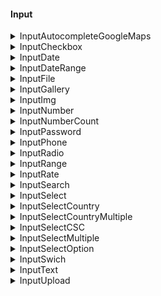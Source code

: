 #### Input

<details>
  <summary>InputAutocompleteGoogleMaps</summary>

El componente InputAutocompleteGoogleMaps es un campo de entrada que utiliza el servicio de Autocompletado de Google Maps para buscar ubicaciones y autocompletar direcciones. Al ingresar una dirección o ubicación en el campo de entrada, se mostrarán sugerencias proporcionadas por Google Maps.

```tsx
import {
    InputAutocompleteGoogleMaps,
    InputAutocompleteGoogleMapsProps,
} from "fenextjs-component/cjs/Input/AutocompleteGoogleMaps";

const handleAutocompleteChange = (address) => {
    console.log("Selected address:", address);
};
<InputAutocompleteGoogleMaps
    onChange={handleAutocompleteChange}
    defaultValue={{
        formatted_address: "1600 Amphitheatre Parkway, Mountain View, CA",
        geometry: {
            location: {
                lat: 37.423576,
                lng: -122.084189,
            },
        },
    }}
/>;
```

</details>

<details>
  <summary>InputCheckbox</summary>

El componente InputCheckbox es un campo de entrada de tipo checkbox. Permite al usuario seleccionar o deseleccionar una opción.

```tsx
import {
    InputCheckbox,
    InputCheckboxProps,
} from "fenextjs-component/cjs/Input/Checkbox";

const handleCheckboxChange = (checked) => {
    console.log("Checkbox is checked:", checked);
};

const handleValidation = async () => {
    // Perform validation logic here
    await new Promise((resolve) => setTimeout(resolve, 1000)); // Simulate an asynchronous operation
    console.log("Validation completed.");
};
<InputCheckbox
    label="Enable Feature"
    onChange={handleCheckboxChange}
    onValidateCheck={handleValidation}
/>;
```

</details>

<details>
  <summary>InputDate</summary>

El componente InputDate es un campo de entrada que permite al usuario seleccionar una fecha o hora. Es compatible con varios tipos de fechas, como "date", "month", "week" y "time".

```tsx
import { InputDate, InputDateProps } from "fenextjs-component/cjs/Input/Date";

const handleDateChange = (date) => {
    console.log("Selected date:", date);
};
<InputDate type="date" label="Select a date:" onChange={handleDateChange} />;
```

</details>

<details>
  <summary>InputDateRange</summary>

El componente InputDateRange es un campo de entrada que permite al usuario seleccionar un rango de fechas. Está compuesto por dos campos de entrada InputDate, uno para la fecha de inicio del rango y otro para la fecha de finalización del rango.

```tsx
import {
    InputDateRange,
    InputDateRangeProps,
} from "fenextjs-component/cjs/Input/DateRange";

const handleDateRangeChange = (dateRange) => {
    console.log("Selected date range:", dateRange);
};
<InputDateRange
    label="Select a date range:"
    onChange={handleDateRangeChange}
/>;
```

</details>

<details>
  <summary>InputFile</summary>

El componente InputFile es un campo de entrada que permite a los usuarios cargar archivos. Al seleccionar un archivo, se muestra el nombre del archivo y se inicia una función de carga para subir el archivo al servidor. Además, el componente puede mostrar el progreso de carga y manejar errores durante el proceso de carga.

```tsx
import { InputFile, InputFileProps } from "fenextjs-component/cjs/Input/File";

const handleFileChange = (file) => {
    console.log("Selected file:", file);
};

const handleUploadFile = async (data) => {
    // Simulando la carga de archivo en el servidor
    await new Promise((resolve) => setTimeout(resolve, 2000));
    return {
        fileData: "https://example.com/myfile.pdf",
        text: "myfile.pdf",
    };
};
<InputFile
    label="Select a file:"
    onChange={handleFileChange}
    onUploadFile={handleUploadFile}
    accept={[".pdf", ".jpg", ".png"]}
>
    <span>Click to browse files</span>
</InputFile>;
```

</details>

<details>
  <summary>InputGallery</summary>

El componente InputGallery es una galería de imágenes que permite a los usuarios agregar y eliminar imágenes. Cada imagen se representa mediante el componente InputImg, que permite seleccionar una imagen de la computadora del usuario. El componente InputGallery muestra una lista de imágenes con la opción de agregar más imágenes haciendo clic en un botón. Cada imagen tiene una opción para eliminarla de la galería.

```tsx
import {
    InputGallery,
    InputGalleryProps,
} from "fenextjs-component/cjs/Input/Gallery";

const handleGalleryChange = (items) => {
    console.log("Gallery items:", items);
};

<InputGallery
    defaultValue={[
        {
            fileData: "https://example.com/image1.jpg",
            text: "image1.jpg",
        },
        {
            fileData: "https://example.com/image2.jpg",
            text: "image2.jpg",
        },
    ]}
    onChange={handleGalleryChange}
    textBtn="Add More Images"
/>;
```

</details>

<details>
  <summary>InputImg</summary>

El componente InputImg es una galería de imágenes que permite a los usuarios agregar y eliminar imágenes. Cada imagen se representa mediante el componente InputImg, que permite seleccionar una imagen de la computadora del usuario. El componente InputImg muestra una lista de imágenes con la opción de agregar más imágenes haciendo clic en un botón. Cada imagen tiene una opción para eliminarla de la galería.

```tsx
import { InputImg, InputImgProps } from "fenextjs-component/cjs/Input/Img";

const handleImageChange = (data) => {
    console.log("Image data:", data);
};

const handleImageRemove = () => {
    console.log("Image removed");
};

<InputImg
    defaultValue={{
        fileData: "https://example.com/image.jpg",
        text: "image.jpg",
    }}
    onChange={handleImageChange}
    onRemove={handleImageRemove}
/>;
```

</details>

<details>
  <summary>InputNumber</summary>

El componente InputNumber es un campo de entrada que permite a los usuarios ingresar y mostrar números. También proporciona botones para aumentar o disminuir el valor numérico.

```tsx
import {
    InputNumber,
    InputNumberProps,
} from "fenextjs-component/cjs/Input/Number";

<InputNumber
    defaultValue={5}
    onChange={handleNumberChange}
    useBtnIncreaseDecrease={true}
    min={0}
    max={10}
/>;
```

</details>

<details>
  <summary>InputNumberCount</summary>

El componente InputNumberCount es un campo de entrada de texto que permite a los usuarios ingresar y mostrar números en un formato con símbolos de moneda al inicio y al final del número.

```tsx
import {
    InputNumberCount,
    InputNumberCountProps,
} from "fenextjs-component/cjs/Input/NumberCount";

<InputNumberCount
    defaultValue="1000"
    onChange={handleNumberChange}
    symbolInit="€"
/>;
```

</details>

<details>
  <summary>InputPassword</summary>

El componente InputPassword es un campo de entrada de texto que se utiliza para contraseñas y oculta el texto ingresado a menos que el usuario elija revelarlo haciendo clic en un ícono de ojo.

```tsx
import {
    InputPassword,
    InputPasswordProps,
} from "fenextjs-component/cjs/Input/Password";

<InputPassword placeholder="Enter password" />;
```

</details>
<details>
  <summary>InputPhone</summary>

El componente InputPhone es un campo de entrada que combina un código de país selecto y un número de teléfono. También puede mostrar una bandera junto al código de país.

```tsx
import {
    InputPhone,
    InputPhoneProps,
} from "fenextjs-component/cjs/Input/Phone";

<InputPhone label="Phone Number" />;
```

</details>
<details>
  <summary>InputRadio</summary>

El componente InputRadio es una serie de botones de opción que permiten al usuario seleccionar una opción de una lista. Cada botón de opción está asociado a un ítem que contiene un id y una etiqueta label.

```tsx
import {
    InputRadio,
    InputRadioProps,
} from "fenextjs-component/cjs/Input/Phone";

const items = [
    { id: "option1", label: "Option 1" },
    { id: "option2", label: "Option 2" },
    { id: "option3", label: "Option 3" },
];

const handleRadioChange = (selectedItem) => {
    console.log("Selected Item:", selectedItem);
};
<InputRadio
    items={items}
    defaultValue={items[0]}
    onChange={handleRadioChange}
/>;
```

</details>

<details>
  <summary>InputRange</summary>

El componente InputRange es una barra de desplazamiento (slider) que permite al usuario seleccionar un valor dentro de un rango determinado. El rango de valores se especifica mediante las propiedades min y max, y el valor seleccionado se puede controlar mediante las propiedades defaultValue o value.

```tsx
import {
    InputRange,
    InputRangeProps,
} from "fenextjs-component/cjs/Input/Range";

<InputRange
    min={0}
    max={100}
    defaultValue={50}
    step={5}
    onChange={handleRangeChange}
    showNumber="bottom"
/>;
```

</details>
<details>
  <summary>InputRate</summary>

El componente InputRate es una barra de desplazamiento (slider) que permite al usuario seleccionar un valor dentro de un rango determinado. El rango de valores se especifica mediante las propiedades min y max, y el valor seleccionado se puede controlar mediante las propiedades defaultValue o value.

```tsx
import { InputRate, InputRateProps } from "fenextjs-component/cjs/Input/Rate";

<InputRate defaultValue={3.5} onChange={handleRateChange} />;
```

</details>
<details>
  <summary>InputSearch</summary>

El componente InputSearch es una caja de entrada de búsqueda que muestra una lista de resultados sugeridos mientras el usuario escribe en ella. Permite realizar búsquedas basadas en la entrada del usuario y muestra una lista de resultados sugeridos que se obtienen a través de la función onSearch. El usuario puede seleccionar un resultado de la lista o presionar "Enter" para realizar una acción específica.

```tsx
import {
    InputSearch,
    InputSearchProps,
} from "fenextjs-component/cjs/Input/Search";
const handleSearch = async (searchValue) => {
    // Aquí se realizaría una búsqueda real utilizando el valor de búsqueda.
    // La función debe devolver una promesa que resuelva en un arreglo de resultados sugeridos.
    // En este ejemplo, se utiliza un conjunto de resultados simulados.
    const fakeSearchResults = [
        { id: "1", text: "Result 1", content: <div>Content of Result 1</div> },
        { id: "2", text: "Result 2", content: <div>Content of Result 2</div> },
        { id: "3", text: "Result 3", content: <div>Content of Result 3</div> },
    ];

    // Simulación de tiempo de espera para mostrar el indicador de carga
    await new Promise((resolve) => setTimeout(resolve, 1000));

    return fakeSearchResults;
};

const handleResultClick = (selectedResult) => {
    console.log("Selected Result:", selectedResult);
};

<InputSearch
    placeholder="Search..."
    onSearch={handleSearch}
    onClickSearch={handleResultClick}
/>;
```

</details>
<details>
  <summary>InputSelect</summary>

El componente InputSelect es un componente de entrada que muestra una lista desplegable de opciones cuando el usuario interactúa con él. Permite seleccionar una opción de la lista o buscar opciones específicas a medida que el usuario escribe en el campo de entrada.

```tsx
import {
    InputSelect,
    InputSelectProps,
} from "fenextjs-component/cjs/Input/Select";

const options = [
    { id: "1", text: "Option 1" },
    { id: "2", text: "Option 2" },
    { id: "3", text: "Option 3" },
    { id: "4", text: "Option 4" },
    { id: "5", text: "Option 5" },
];

const handleSelectChange = (selectedOption) => {
    console.log("Selected Option:", selectedOption);
};

<InputSelect options={options} onChange={handleSelectChange} />;
```

</details>

<details>
  <summary>InputSelectCountry</summary>

El componente InputSelectCountry es un componente que representa un campo de entrada tipo select para seleccionar un país. Utiliza el componente InputSelect como base para mostrar las opciones disponibles para elegir un país.

```tsx
import {
    InputSelectCountry,
    InputSelectCountryProps,
} from "fenextjs-component/cjs/Input/SelectCountry";

<InputSelectCountry
    onChange={handleCountryChange}
    className="custom-select"
    placeholder="Seleccione un país"
    disabled={false}
/>;
```

</details>

<details>
  <summary>InputSelectCountryMultiple</summary>

El componente InputSelectCountryMultiple es una función que representa un campo de entrada tipo select múltiple para seleccionar múltiples países. Utiliza el componente InputSelectMultiple como base para mostrar las opciones disponibles para elegir múltiples países.

```tsx
import {
    InputSelectCountryMultiple,
    InputSelectCountryMultipleProps,
} from "fenextjs-component/cjs/Input/SelectCountryMultiple";

<InputSelectCountryMultiple
    onChange={handleCountryChange}
    className="custom-select"
    placeholder="Seleccione un país"
    disabled={false}
/>;
```

</details>
<details>
  <summary>InputSelectCSC</summary>

El componente InputSelectCSC es un componente de entrada que se utiliza para seleccionar un país, estado y ciudad en cascada (CSC). Permite al usuario elegir un país y, a continuación, se cargan automáticamente las opciones de estados disponibles para ese país. A continuación, cuando se selecciona un estado, se cargan las opciones de ciudades disponibles para ese estado.

```tsx
import {
    InputSelectCSC,
    InputSelectCSCProps,
} from "fenextjs-component/cjs/Input/SelectCSC";

<InputSelectCSC onChange={handleCSCChange} />;
```

</details>
<details>
  <summary>InputSelectMultiple</summary>

El componente InputSelectMultiple es un componente de entrada que permite al usuario seleccionar múltiples opciones de una lista desplegable. El componente muestra las opciones disponibles en un campo de entrada tipo "select" y permite agregar o eliminar opciones seleccionadas en una lista debajo del campo de entrada.

```tsx
import {
    InputSelectMultiple,
    InputSelectMultipleProps,
} from "fenextjs-component/cjs/Input/SelectMultiple";
const handleSelectMultipleChange = (selectedOptions) => {
    console.log("Selected Options:", selectedOptions);
};

const options = [
    { id: 1, text: "Option 1" },
    { id: 2, text: "Option 2" },
    { id: 3, text: "Option 3" },
    // ... Add more options as needed
];
<InputSelectMultiple options={options} onChange={handleSelectMultipleChange} />;
```

</details>
<details>
  <summary>InputSelectOption</summary>

El componente InputSelectOption es un componente que representa una opción en una lista desplegable (InputSelect). Puede mostrar texto e imágenes, y también puede incluir un botón de eliminar si se utiliza en una lista de selección múltiple (InputSelectMultiple).

```tsx
import {
    InputSelectOption,
    InputSelectOptionProps,
} from "fenextjs-component/cjs/Input/SelectOption";

const handleOptionClick = (item) => {
    console.log("Clicked Option:", item);
};

const handleOptionDelete = (item) => {
    console.log("Deleted Option:", item);
};

<InputSelectOption
    id={2}
    text="Option 2"
    img="url/to/image"
    onClick={handleOptionClick}
    onDelete={handleOptionDelete}
    type="multiple"
/>;
```

</details>

<details>
  <summary>InputSwich</summary>

El componente InputSwich es un componente que representa un interruptor o switch de selección. Permite al usuario cambiar entre dos estados (encendido/apagado) mediante una animación de deslizamiento.

```tsx
import {
    InputSwich,
    InputSwichProps,
} from "fenextjs-component/cjs/Input/Swich";
const handleChange = (isChecked) => {
    console.log("Switch is checked:", isChecked);
};

const handleValidateCheck = async () => {
    // Simulación de una operación de validación asincrónica
    await new Promise((resolve) => setTimeout(resolve, 1000));
    console.log("Switch is being validated...");
};

<InputSwich onChange={handleChange} defaultValue={false} />;
<InputSwich onChange={handleChange} defaultValue={true} disabled />;
<InputSwich
    onChange={handleChange}
    defaultValue={false}
    onValidateCheck={handleValidateCheck}
/>;
```

</details>

<details>
  <summary>InputText</summary>

El componente InputText es un componente para renderizar campos de entrada de texto.

```tsx
import { InputText, InputTextProps } from "fenextjs-component/cjs/Input/Text";
const handleChange = (value) => {
    console.log("Input value changed:", value);
};

const handleBlur = (value) => {
    console.log("Input blurred:", value);
};

const handleEnter = () => {
    console.log("Enter key pressed in input");
};

const handleCustomValidation = async (value) => {
    if (value === "forbidden") {
        throw new Error("Value is forbidden!");
    }
    return value;
};
<InputText
    label="Name"
    placeholder="Enter your name"
    onChange={handleChange}
    onBlur={handleBlur}
    onEnter={handleEnter}
/>;
<InputText
    label="Custom Validation"
    placeholder="Type 'forbidden' to see error"
    onChange={handleChange}
    onChangeValidate={handleCustomValidation}
/>;
```

</details>

<details>
  <summary>InputUpload</summary>

El componente InputUpload es un componente para cargar archivos. Proporciona una interfaz para arrastrar y soltar archivos o seleccionarlos a través de un botón de carga. También admite vista previa del archivo cargado y muestra el progreso de la carga en caso de que se esté cargando un archivo.

```tsx
import {
    InputUpload,
    InputUploadProps,
} from "fenextjs-component/cjs/Input/Upload";
const handleChange = (data) => {
    console.log("File data:", data);
};

<InputUpload
    title="Upload File"
    text="Drag and drop your file or click to choose."
    onChange={handleChange}
/>;
```

</details>
